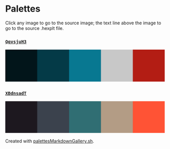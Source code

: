 # Palettes

Click any image to go to the source image; the text line above the image to go to the source .hexplt file.

### [`QqvsjuH3`](QqvsjuH3.hexplt)

[ ![QqvsjuH3.png](QqvsjuH3.png) ](QqvsjuH3.png)

### [`XBdnsadT`](XBdnsadT.hexplt)

[ ![XBdnsadT.png](XBdnsadT.png) ](XBdnsadT.png)

Created with [palettesMarkdownGallery.sh](https://github.com/earthbound19/_ebDev/blob/master/scripts/palettesMarkdownGallery.sh).
